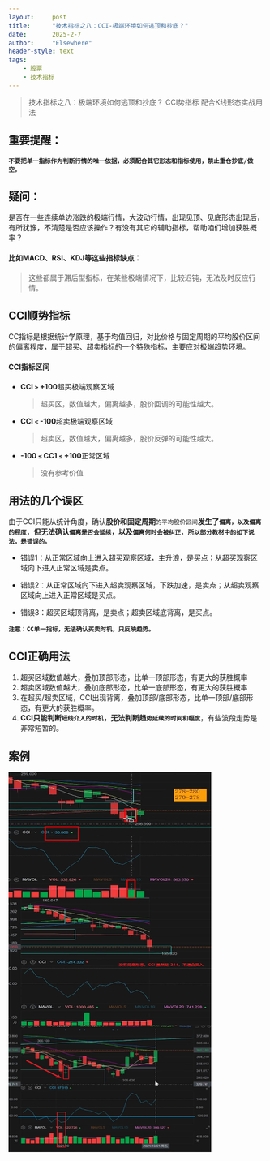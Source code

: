 ```yaml
---
layout: 	post
title: 		"技术指标之八：CCI-极端环境如何逃顶和抄底？"
date:       2025-2-7
author: 	"Elsewhere"
header-style: text
tags:
    - 股票  
    - 技术指标 
---
```


> 技术指标之八：极端环境如何逃顶和抄底？
> CCI势指标
> 配合K线形态实战用法



## 重要提醒：

**`不要把单一指标作为判断行情的唯一依据，必须配合其它形态和指标使用，禁止重仓抄底/做空。`**



## 疑问：
是否在一些连续单边涨跌的极端行情，大波动行情，出现见顶、见底形态出现后，有所犹豫，不清楚是否应该操作？有没有其它的辅助指标，帮助咱们增加获胜概率？

#### 比如MACD、RSI、KDJ等这些指标缺点：

> 这些都属于滞后型指标，在某些极端情况下，比较迟钝，无法及时反应行情。



## CCI顺势指标

CC指标是根据统计学原理，基于均值回归，对比价格与固定周期的平均股价区间的偏离程度，属于超买、超卖指标的一个特殊指标，主要应对极端趋势环境。

#### CCI指标区间

- **CCl `>` +100**超买极端观察区域

  > 超买区，数值越大，偏离越多，股价回调的可能性越大。

- **CCl `<` -100**超卖极端观察区域

  > 超卖区，数值越大，偏离越多，股价反弹的可能性越大。

- **-100 `≤` CC1 `≤` +100**正常区域

  > 没有参考价值



## 用法的几个误区

由于CCI只能从统计角度，确认**股价和固定周期**`的平均股价区间`**发生了`偏离，以及偏离的程度`**，**但无法确认`偏离是否会延续`，以及`偏离何时会被纠正`**，**`所以部分教材中的如下说法，是错误的。`**

- 错误1：从正常区域向上进入超买观察区域，主升浪，是买点；从超买观察区域向下进入正常区域是卖点。

- 错误2：从正常区域向下进入超卖观察区域，下跌加速，是卖点；从超卖观察区域向上进入正常区域是买点。

- 错误3：超买区域顶背离，是卖点；超卖区域底背离，是买点。

**`注意：CC单一指标，无法确认买卖时机，只反映趋势。`**



## CCI正确用法

1. 超买区域数值越大，叠加顶部形态，比单一顶部形态，有更大的获胜概率
2. 超卖区域数值越大，叠加底部形态，比单一底部形态，有更大的获胜概率
3. 在超买/超卖区域，CCI出现背离，叠加顶部/底部形态，比单一顶部/底部形态，有更大的获胜概率。
4. **CCI只能判断`短线介入的时机`，无法判断趋`势延续的时间和幅度`**，有些波段走势是非常短暂的。




## 案例

<img src="/img/2025/02/24-63/1.jpg" width = "400" height = "250"  align=left /><br><br><br><br><br><br><br><br><br><br>

<img src="/img/2025/02/24-63/2.jpg" width = "400" height = "250"  align=left /><br><br><br><br><br><br><br><br><br><br>

<img src="/img/2025/02/24-63/3.jpg" width = "400" height = "250"  align=left /><br><br><br><br><br><br><br><br><br><br>
